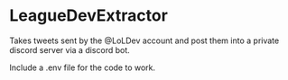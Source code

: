 # LeagueDevExtractor
Takes tweets sent by the @LoLDev account and post them into a private discord server via a discord bot.

Include a .env file for the code to work.
